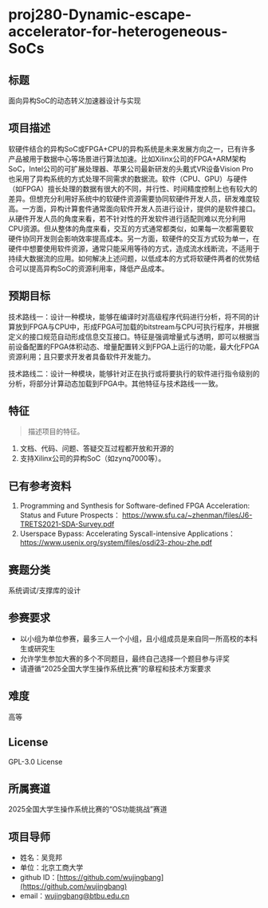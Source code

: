 # proj280-Dynamic-escape-accelerator-for-heterogeneous-SoCs
## 标题

面向异构SoC的动态转义加速器设计与实现

## 项目描述

软硬件结合的异构SoC或FPGA+CPU的异构系统是未来发展方向之一，已有许多产品被用于数据中心等场景进行算法加速。比如Xilinx公司的FPGA+ARM架构SoC，Intel公司的可扩展处理器、苹果公司最新研发的头戴式VR设备Vision Pro也采用了异构系统的方式处理不同需求的数据流。软件（CPU、GPU）与硬件（如FPGA）擅长处理的数据有很大的不同，并行性、时间精度控制上也有较大的差异。但想充分利用好系统中的软硬件资源需要协同软硬件开发人员，研发难度较高。一方面，异构计算套件通常面向软件开发人员进行设计，提供的是软件接口。从硬件开发人员的角度来看，若不针对性的开发软件进行适配则难以充分利用CPU资源。但从整体的角度来看，交互的方式通常都类似，如果每一次都需要软硬件协同开发则会影响效率提高成本。另一方面，软硬件的交互方式较为单一，在硬件中想要使用软件资源，通常只能采用等待的方式，造成流水线断流，不适用于持续大数据流的应用。如何解决上述问题，以低成本的方式将软硬件两者的优势结合可以提高异构SoC的资源利用率，降低产品成本。
 


## 预期目标

技术路线一：设计一种模块，能够在编译时对高级程序代码进行分析，将不同的计算放到FPGA与CPU中，形成FPGA可加载的bitstream与CPU可执行程序，并根据定义的接口规范自动形成信息交互接口。特征是强调增量式与透明，即可以根据当前设备配置的FPGA体积动态、增量配置转义到FPGA上运行的功能，最大化FPGA资源利用；且只要求开发者具备软件开发能力。

技术路线二：设计一种模块，能够针对正在执行或将要执行的软件进行指令级别的分析，将部分计算动态加载到FPGA中。其他特征与技术路线一一致。

## 特征

> 描述项目的特征。 

1. 文档、代码、问题、答疑交互过程都开放和开源的
2. 支持Xilinx公司的异构SoC（如zynq7000等）。


## 已有参考资料

1. Programming and Synthesis for Software-defined FPGA Acceleration: Status and Future Prospects： https://www.sfu.ca/~zhenman/files/J6-TRETS2021-SDA-Survey.pdf
2. Userspace Bypass: Accelerating Syscall-intensive Applications： https://www.usenix.org/system/files/osdi23-zhou-zhe.pdf

## 赛题分类

系统调试/支撑库的设计

## 参赛要求

- 以小组为单位参赛，最多三人一个小组，且小组成员是来自同一所高校的本科生或研究生
- 允许学生参加大赛的多个不同题目，最终自己选择一个题目参与评奖
- 请遵循“2025全国大学生操作系统比赛”的章程和技术方案要求

## 难度

高等

## License

GPL-3.0 License

## 所属赛道

2025全国大学生操作系统比赛的“OS功能挑战”赛道

## 项目导师

- 姓名：吴竞邦
- 单位：北京工商大学
- github ID：[https://github.com/wujingbang](https://github.com/wujingbang)
- email：[wujingbang@btbu.edu.cn](mailto:wujingbang@btbu.edu.cn)
